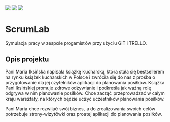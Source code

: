 [![](https://img.shields.io/badge/Python-3776AB?style=for-the-badge&logo=python&logoColor=white)](https://github.com/k1wsatz/charity/issues)
[![](https://img.shields.io/badge/Django-092E20?style=for-the-badge&logo=django&logoColor=white)](https://github.com/k1wsatz/charity/network)
[![](https://img.shields.io/badge/PostgreSQL-316192?style=for-the-badge&logo=postgresql&logoColor=white)](https://github.com/k1wsatz/charity/stargazers)

# ScrumLab

Symulacja pracy w zespole progamistów przy użyciu GIT i TRELLO.


## Opis projektu

Pani Maria Iksińska napisała książkę kucharską, która stała się bestsellerem na rynku książek kucharskich w Polsce i zwróciła się do nas z prośba o przygotowanie dla jej czytelników aplikacji do planowania posiłków. Książka Pani Iksińskiej promuje zdrowe odżywianie i podkreśla jak ważną rolę odgrywa w nim planowanie posiłków. Chce zacząć przeprowadzać w całym kraju warsztaty, na których będzie uczyć uczestników planowania posiłków.

Pani Maria chce rozwijać swój biznes, a do zrealizowania swoich celów potrzebuje strony-wizytówki oraz prostej aplikacji do planowania posiłków.

